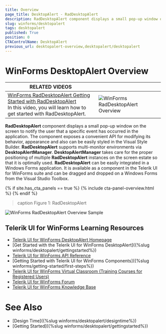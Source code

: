 ```yaml
---
title: Overview
page_title: DesktopAlert - RadDesktopAlert
description: RadDesktopAlert component displays a small pop-up window on the screen to notify the user that a specific event has occurred in the application. 
slug: winforms/desktopalert
tags: desktopalert
published: True
position: 0
CTAControlName: DesktopAlert
previous_url: desktopalert-overview,desktopalert/desktopalert
---
```


# WinForms DesktopAlert Overview

| RELATED VIDEOS |  |
| ------ | ------ |
|[WinForms RadDesktopAlert Getting Started with RadDesktopAlert](http://tv.telerik.com/watch/winforms/getting-started-with-raddesktopalert)<br>In this video, you will learn how to get started with RadDesktopAlert.|![WinForms RadDesktopAlert Overview](images/desktopalert-overview001.png)|

__RadDesktopAlert__ component displays a small pop-up window on the screen to notify the user that a specific event has occurred in the application. The component exposes a convenient API for modifying its behavior, appearance and also can be easily styled in the Visual Style Builder. __RadDesktopAlert__ supports multi-monitor environments via __DesktopAlertManager__. __DesktopAlertManager__ takes care for the proper positioning of multiple __RadDesktopAlert__ instances on the screen estate so that it is optimally used. __RadDesktopAlert__ can be easily integrated in a Windows Forms application. It is available as a component in the Telerik UI for WinForms suite and can be dragged and dropped on a Windows Forms from the Visual Studio Toolbox.

{% if site.has_cta_panels == true %}
{% include cta-panel-overview.html %}
{% endif %}

>caption Figure 1: RadDesktopAlert
>
![WinForms RadDesktopAlert Overview Sample](images/desktopalert-overview002.png)



## Telerik UI for WinForms Learning Resources
* [Telerik UI for WinForms DesktopAlert Homepage](https://www.telerik.com/products/winforms/desktopalert.aspx)
* [Get Started with the Telerik UI for WinForms DesktopAlert]({%slug winforms/desktopalert/gettingstarted%})
* [Telerik UI for WinForms API Reference](https://docs.telerik.com/devtools/winforms/api/)
* [Getting Started with Telerik UI for WinForms Components]({%slug winforms/getting-started/first-steps%})
* [Telerik UI for WinForms Virtual Classroom (Training Courses for Registered Users)](https://learn.telerik.com/learn/course/external/view/elearning/17/TelerikUIforWinForms) 
* [Telerik UI for WinForms Forum](https://www.telerik.com/forums/winforms)
* [Telerik UI for WinForms Knowledge Base](https://docs.telerik.com/devtools/winforms/knowledge-base)

# See Also

* [Design Time]({%slug winforms/desktopalert/designtime%})
* [Getting Started]({%slug winforms/desktopalert/gettingstarted%})
